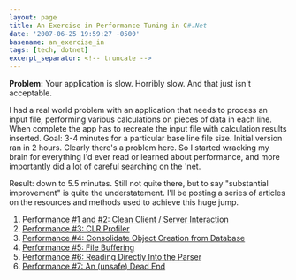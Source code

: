 ```yaml
---
layout: page
title: An Exercise in Performance Tuning in C#.Net
date: '2007-06-25 19:59:27 -0500'
basename: an_exercise_in
tags: [tech, dotnet]
excerpt_separator: <!-- truncate -->
---
```


**Problem:** Your application is slow. Horribly slow. And that just isn't
acceptable.

<!-- truncate -->

I had a real world problem with an application that needs to process an input
file, performing various calculations on pieces of data in each line. When
complete the app has to recreate the input file with calculation results
inserted. Goal: 3-4 minutes for a particular base line file size. Initial
version ran in 2 hours. Clearly there's a problem here. So I started wracking my
brain for everything I'd ever read or learned about performance, and more
importantly did a lot of careful searching on the 'net.

Result: down to 5.5 minutes. Still not quite there, but to say "substantial
improvement" is quite the understatement. I'll be posting a series of articles
on the resources and methods used to achieve this huge jump.


1. [Performance #1 and #2: Clean Client / Server Interaction](/archive/2007/06/29/performance_1_a/)
1. [Performance #3: CLR Profiler](/archive/2007/07/05/performance_3_c/)
1. [Performance #4: Consolidate Object Creation from Database](/archive/2007/07/14/performance_4_c/)
1. [Performance #5: File Buffering](/archive/2007/07/19/performance_5_f/)
1. [Performance #6: Reading Directly Into the Parser](/archive/2007/07/23/performance_5_r/)
1. [Performance #7: An (unsafe) Dead End](/archive/2007/09/21/performance_7_f/)
